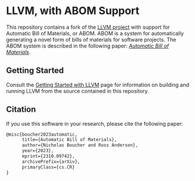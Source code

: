# LLVM, with ABOM Support

This repository contains a fork of the [LLVM project](https://github.com/llvm/llvm-project)
with support for Automatic Bill of Materials, or ABOM. ABOM is a system
for automatically generating a novel form of bills of materials for software
projects. The ABOM system is described in the following paper:
[*Automatic Bill of Materials*](https://arxiv.org/abs/2310.09742).

## Getting Started

Consult the
[Getting Started with LLVM](https://llvm.org/docs/GettingStarted.html#getting-the-source-code-and-building-llvm)
page for information on building and running LLVM from the source contained
in this repository.

## Citation

If you use this software in your research, please cite the following paper:

```tex
@misc{boucher2023automatic,
      title={Automatic Bill of Materials}, 
      author={Nicholas Boucher and Ross Anderson},
      year={2023},
      eprint={2310.09742},
      archivePrefix={arXiv},
      primaryClass={cs.CR}
}
```